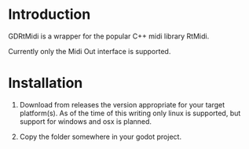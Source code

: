 # Introduction
GDRtMidi is a wrapper for the popular C++ midi library RtMidi. 

Currently only the Midi Out interface is supported.

# Installation

1. Download from releases the version appropriate for your target platform(s). As of the time of this writing only linux is supported, but  support for windows and osx is planned.

2. Copy the folder somewhere in your godot project.
